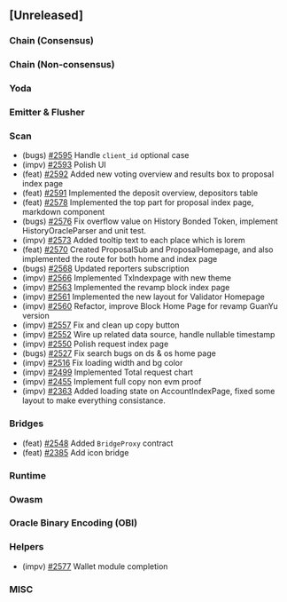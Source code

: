 <!--
(feat): New feature
(impv): Improvement / Enhancement
(docs): Documentation
(bugs): Bug fixes
(chore): Chore/cleanup work
-->

## [Unreleased]

### Chain (Consensus)

### Chain (Non-consensus)

### Yoda

### Emitter & Flusher

### Scan

- (bugs) [\#2595](https://github.com/bandprotocol/bandchain/pull/2595) Handle `client_id` optional case
- (impv) [\#2593](https://github.com/bandprotocol/bandchain/pull/2593) Polish UI
- (feat) [\#2592](https://github.com/bandprotocol/bandchain/pull/2592) Added new voting overview and results box to proposal index page
- (feat) [\#2591](https://github.com/bandprotocol/bandchain/pull/2591) Implemented the deposit overview, depositors table
- (feat) [\#2578](https://github.com/bandprotocol/bandchain/pull/2578) Implemented the top part for proposal index page, markdown component
- (bugs) [\#2576](https://github.com/bandprotocol/bandchain/pull/2576) Fix overflow value on History Bonded Token, implement HistoryOracleParser and unit test.
- (impv) [\#2573](https://github.com/bandprotocol/bandchain/pull/2573) Added tooltip text to each place which is lorem
- (feat) [\#2570](https://github.com/bandprotocol/bandchain/pull/2570) Created ProposalSub and ProposalHomepage, and also implemented the route for both home and index page
- (bugs) [\#2568](https://github.com/bandprotocol/bandchain/pull/2568) Updated reporters subscription
- (impv) [\#2566](https://github.com/bandprotocol/bandchain/pull/2566) Implemented TxIndexpage with new theme
- (impv) [\#2563](https://github.com/bandprotocol/bandchain/pull/2563) Implemented the revamp block index page
- (impv) [\#2561](https://github.com/bandprotocol/bandchain/pull/2561) Implemented the new layout for Validator Homepage
- (impv) [\#2560](https://github.com/bandprotocol/bandchain/pull/2560) Refactor, improve Block Home Page for revamp GuanYu version
- (impv) [\#2557](https://github.com/bandprotocol/bandchain/pull/2557) Fix and clean up copy button
- (impv) [\#2552](https://github.com/bandprotocol/bandchain/pull/2552) Wire up related data source, handle nullable timestamp
- (impv) [\#2550](https://github.com/bandprotocol/bandchain/pull/2550) Polish request index page
- (bugs) [\#2527](https://github.com/bandprotocol/bandchain/pull/2527) Fix search bugs on ds & os home page
- (impv) [\#2516](https://github.com/bandprotocol/bandchain/pull/2516) Fix loading width and bg color
- (impv) [\#2499](https://github.com/bandprotocol/bandchain/pull/2499) Implemented Total request chart
- (impv) [\#2455](https://github.com/bandprotocol/bandchain/pull/2455) Implement full copy non evm proof
- (impv) [\#2363](https://github.com/bandprotocol/bandchain/pull/2363) Added loading state on AccountIndexPage, fixed some layout to make everything consistance.

### Bridges

- (feat) [\#2548](https://github.com/bandprotocol/bandchain/pull/2548) Added `BridgeProxy` contract
- (feat) [\#2385](https://github.com/bandprotocol/bandchain/pull/2385) Add icon bridge

### Runtime

### Owasm

### Oracle Binary Encoding (OBI)

### Helpers

- (impv) [\#2577](https://github.com/bandprotocol/bandchain/pull/2577) Wallet module completion

### MISC
